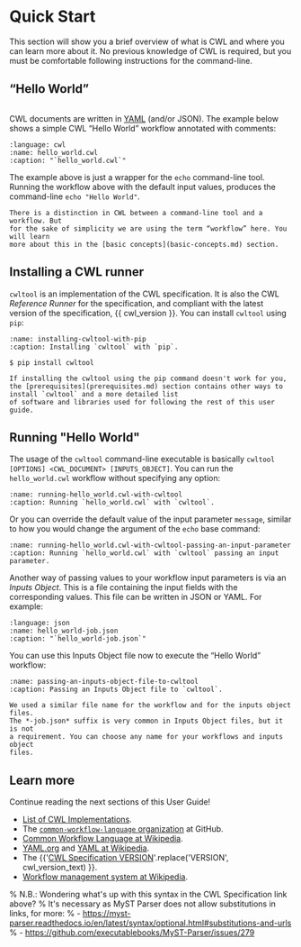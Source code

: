 # Quick Start

This section will show you a brief overview of what is CWL and where you
can learn more about it. No previous knowledge of CWL is required, but you
must be comfortable following instructions for the command-line.

## “Hello World”

```{include} /_includes/what-is-cwl.md
```

CWL documents are written in [YAML](../topics/index.md) (and/or JSON).
The example below shows a simple CWL “Hello World” workflow annotated
with comments:

```{literalinclude} /_includes/cwl/hello_world.cwl
:language: cwl
:name: hello_world.cwl
:caption: "`hello_world.cwl`"
```

The example above is just a wrapper for the `echo` command-line tool.
Running the workflow above with the default input values, produces the
command-line `echo "Hello World"`.

```{note}
There is a distinction in CWL between a command-line tool and a workflow. But
for the sake of simplicity we are using the term “workflow” here. You will learn
more about this in the [basic concepts](basic-concepts.md) section.
```

## Installing a CWL runner

`cwltool` is an implementation of the CWL specification. It is also the
CWL *Reference Runner* for the specification, and compliant with the
latest version of the specification, {{ cwl_version }}. You can install
`cwltool` using `pip`:

```{code-block} console
:name: installing-cwltool-with-pip
:caption: Installing `cwltool` with `pip`.

$ pip install cwltool
```

```{note}
If installing the cwltool using the pip command doesn't work for you, the [prerequisites](prerequisites.md) section contains other ways to install `cwltool` and a more detailed list
of software and libraries used for following the rest of this user guide.
```

## Running "Hello World"

The usage of the `cwltool` command-line executable is basically
`cwltool [OPTIONS] <CWL_DOCUMENT> [INPUTS_OBJECT]`. You can run the
`hello_world.cwl` workflow without specifying any option:

```{runcmd} cwltool hello_world.cwl
:name: running-hello_world.cwl-with-cwltool
:caption: Running `hello_world.cwl` with `cwltool`.
```

Or you can override the default value of the input parameter `message`, similar
to how you would change the argument of the `echo` base command:

```{runcmd} cwltool hello_world.cwl --message="Hola mundo"
:name: running-hello_world.cwl-with-cwltool-passing-an-input-parameter
:caption: Running `hello_world.cwl` with `cwltool` passing an input parameter.
```

Another way of passing values to your workflow input parameters is via an
*Inputs Object*. This is a file containing the input fields with the
corresponding values. This file can be written in JSON or YAML. For example:

```{literalinclude} /_includes/cwl/hello_world-job.json
:language: json
:name: hello_world-job.json
:caption: "`hello_world-job.json`"
```

You can use this Inputs Object file now to execute the “Hello World” workflow:

```{runcmd} cwltool hello_world.cwl hello_world-job.json
:name: passing-an-inputs-object-file-to-cwltool
:caption: Passing an Inputs Object file to `cwltool`.
```

```{note}
We used a similar file name for the workflow and for the inputs object files.
The *-job.json* suffix is very common in Inputs Object files, but it is not
a requirement. You can choose any name for your workflows and inputs object
files.
```

## Learn more

Continue reading the next sections of this User Guide!
- [List of CWL Implementations](https://www.commonwl.org/implementations).
- The [`common-workflow-language` organization](https://github.com/common-workflow-language) at GitHub.
- [Common Workflow Language at Wikipedia](https://en.wikipedia.org/wiki/Common_Workflow_Language).
- [YAML.org](http://yaml.org/) and [YAML at Wikipedia](https://en.wikipedia.org/wiki/YAML).
- The {{'[CWL Specification VERSION](https://www.commonwl.org/VERSION)'.replace('VERSION', cwl_version_text) }}.
- [Workflow management system at Wikipedia](https://en.wikipedia.org/wiki/Workflow_management_system).

% N.B.: Wondering what's up with this syntax in the CWL Specification link above?
% It's necessary as MyST Parser does not allow substitutions in links, for more:
% - https://myst-parser.readthedocs.io/en/latest/syntax/optional.html#substitutions-and-urls
% - https://github.com/executablebooks/MyST-Parser/issues/279
